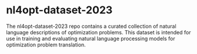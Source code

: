 # nl4opt-dataset-2023
The nl4opt-dataset-2023 repo contains a curated collection of natural language descriptions of optimization problems. This dataset is intended for use in training and evaluating natural language processing models for optimization problem translation.
